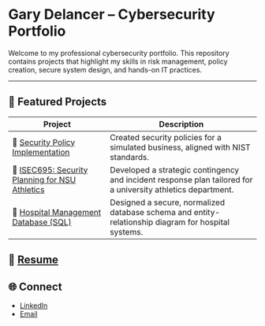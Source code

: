 # Gary Delancer – Cybersecurity Portfolio

Welcome to my professional cybersecurity portfolio. This repository contains projects that highlight my skills in risk management, policy creation, secure system design, and hands-on IT practices.

---

## 📁 Featured Projects

| Project | Description |
|--------|-------------|
| 🔐 [Security Policy Implementation](./projects/mb-business-policy-implementation) | Created security policies for a simulated business, aligned with NIST standards. |
| 🧰 [ISEC695: Security Planning for NSU Athletics](./projects/isec695-security-plan) | Developed a strategic contingency and incident response plan tailored for a university athletics department. |
| 🧠 [Hospital Management Database (SQL)](./projects/hospital-database-project) | Designed a secure, normalized database schema and entity-relationship diagram for hospital systems. |


## 📄 [Resume](https://github.com/user-attachments/files/20699128/GaryDelancer.pdf)

## 🌐 Connect
- [LinkedIn](https://www.linkedin.com/in/gary-delancer-100933198/)
- [Email](garydelancer@gmail.com)

